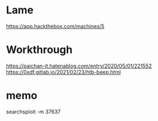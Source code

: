# Lame
https://app.hackthebox.com/machines/5

# Workthrough
https://paichan-it.hatenablog.com/entry/2020/05/01/221552
https://0xdf.gitlab.io/2021/02/23/htb-beep.html

# memo
searchsploit -m 37637

